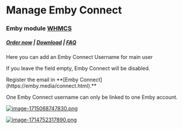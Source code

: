 # Manage Emby Connect

### Emby module **[WHMCS](https://puqcloud.com/link.php?id=77)** 

#####  [Order now](https://puqcloud.com/whmcs-module-emby.php) | [Download](https://download.puqcloud.com/WHMCS/servers/PUQ_WHMCS-Emby/) | [FAQ](https://faq.puqcloud.com/)

Here you can add an Emby Connect Username for main user

<p class="callout info">If you leave the field empty, Emby Connect will be disabled.</p>

<p class="callout warning">Register the email in **[Emby Connect](https://emby.media/connect.html).** </p>

<p class="callout warning">One Emby Connect username can only be linked to one Emby account.</p>

[![image-1715068747830.png](https://doc.puq.info/uploads/images/gallery/2024-05/scaled-1680-/image-1715068747830.png)](https://doc.puq.info/uploads/images/gallery/2024-05/image-1715068747830.png)

[![image-1714752317890.png](https://doc.puq.info/uploads/images/gallery/2024-05/scaled-1680-/image-1714752317890.png)](https://doc.puq.info/uploads/images/gallery/2024-05/image-1714752317890.png)